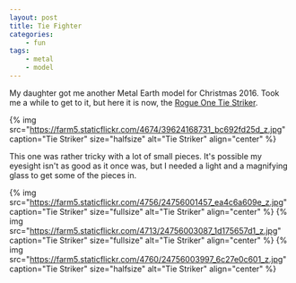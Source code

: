 ```yaml
---
layout: post
title: Tie Fighter
categories:
    - fun
tags:
    - metal
    - model
---
```


My daughter got me another Metal Earth model for Christmas 2016. Took me a while to get to it, but here it is now, the [Rogue One Tie Striker](https://www.metalmodels3d.com/collections/rogue-one/products/3d-tie-striker).

{% img src="https://farm5.staticflickr.com/4674/39624168731_bc692fd25d_z.jpg" caption="Tie Striker" size="halfsize" alt="Tie Striker" align="center" %}

This one was rather tricky with a lot of small pieces. It's possible my eyesight isn't as good as it once was, but I needed a light and a magnifying glass to get some of the pieces in.

{% img src="https://farm5.staticflickr.com/4756/24756001457_ea4c6a609e_z.jpg" caption="Tie Striker" size="fullsize" alt="Tie Striker" align="center" %}
{% img src="https://farm5.staticflickr.com/4713/24756003087_1d175657d1_z.jpg" caption="Tie Striker" size="fullsize" alt="Tie Striker" align="center" %}
{% img src="https://farm5.staticflickr.com/4760/24756003997_6c27e0c601_z.jpg" caption="Tie Striker" size="halfsize" alt="Tie Striker" align="center" %}